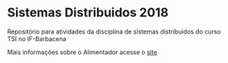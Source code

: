 # Sistemas Distribuidos 2018

Repositório para atividades da disciplina de sistemas distribuidos do curso TSI no IF-Barbacena

Mais informações sobre o Alimentador acesse o [site](https://leuribeiru.github.io/alimentadorpage)
